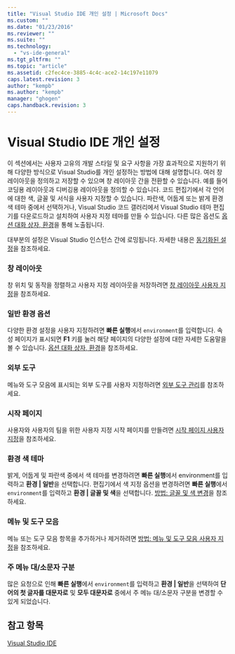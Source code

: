 ```yaml
---
title: "Visual Studio IDE 개인 설정 | Microsoft Docs"
ms.custom: ""
ms.date: "01/23/2016"
ms.reviewer: ""
ms.suite: ""
ms.technology: 
  - "vs-ide-general"
ms.tgt_pltfrm: ""
ms.topic: "article"
ms.assetid: c2fec4ce-3885-4c4c-ace2-14c197e11079
caps.latest.revision: 3
author: "kempb"
ms.author: "kempb"
manager: "ghogen"
caps.handback.revision: 3
---
```

# <a name="personalize-the-visual-studio-ide"></a>Visual Studio IDE 개인 설정
이 섹션에서는 사용자 고유의 개발 스타일 및 요구 사항을 가장 효과적으로 지원하기 위해 다양한 방식으로 Visual Studio를 개인 설정하는 방법에 대해 설명합니다. 여러 창 레이아웃을 정의하고 저장할 수 있으며 창 레이아웃 간을 전환할 수 있습니다. 예를 들어 코딩용 레이아웃과 디버깅용 레이아웃을 정의할 수 있습니다. 코드 편집기에서 각 언어에 대한 색, 글꼴 및 서식을 사용자 지정할 수 있습니다. 파란색, 어둡게 또는 밝게 환경 색 테마 중에서 선택하거나, Visual Studio 코드 갤러리에서 Visual Studio 테마 편집기를 다운로드하고 설치하여 사용자 지정 테마를 만들 수 있습니다. 다른 많은 옵션도 [옵션 대화 상자, 환경](../ide/reference/environment-options-dialog-box.md)을 통해 노출됩니다.  

 대부분의 설정은 Visual Studio 인스턴스 간에 로밍됩니다. 자세한 내용은 [동기화된 설정](../ide/synchronized-settings-in-visual-studio.md)을 참조하세요.

### <a name="window-layouts"></a>창 레이아웃  
 창 위치 및 동작을 정렬하고 사용자 지정 레이아웃을 저장하려면 [창 레이아웃 사용자 지정](../ide/customizing-window-layouts-in-visual-studio.md)을 참조하세요.  

### <a name="general-environment-options"></a>일반 환경 옵션  
 다양한 환경 설정을 사용자 지정하려면 **빠른 실행**에서 `environment`를 입력합니다. 속성 페이지가 표시되면  **F1** 키를 눌러 해당 페이지의 다양한 설정에 대한 자세한 도움말을 볼 수 있습니다. [옵션 대화 상자, 환경](../ide/reference/environment-options-dialog-box.md)을 참조하세요.  

### <a name="external-tools"></a>외부 도구  
 메뉴와 도구 모음에 표시되는 외부 도구를 사용자 지정하려면 [외부 도구 관리](../ide/managing-external-tools.md)를 참조하세요.  

### <a name="start-page"></a>시작 페이지  
 사용자와 사용자의 팀을 위한 사용자 지정 시작 페이지를 만들려면 [시작 페이지 사용자 지정](../ide/customizing-the-start-page-for-visual-studio.md)을 참조하세요.  

### <a name="environment-color-themes"></a>환경 색 테마  
 밝게, 어둡게 및 파란색 중에서 색 테마를 변경하려면 **빠른 실행**에서 environment를 입력하고 **환경 &#124; 일반**을 선택합니다. 편집기에서 색 지정 옵션을 변경하려면 **빠른 실행**에서 `environment`를 입력하고 **환경 &#124; 글꼴 및 색**을 선택합니다. [방법: 글꼴 및 색 변경](../ide/how-to-change-fonts-and-colors-in-visual-studio.md)을 참조하세요.  

### <a name="menus-and-toolbars"></a>메뉴 및 도구 모음  
 메뉴 또는 도구 모음 항목을 추가하거나 제거하려면 [방법: 메뉴 및 도구 모음 사용자 지정](../ide/how-to-customize-menus-and-toolbars-in-visual-studio.md)을 참조하세요.  

### <a name="main-menu-casing"></a>주 메뉴 대/소문자 구분  
 많은 요청으로 인해 **빠른 실행**에서 `environment`를 입력하고 **환경 &#124; 일반**을 선택하여 **단어의 첫 글자를 대문자로** 및 **모두 대문자로** 중에서 주 메뉴 대/소문자 구분을 변경할 수 있게 되었습니다.  

## <a name="see-also"></a>참고 항목  
 [Visual Studio IDE](../ide/visual-studio-ide.md)



<!--HONumber=Feb17_HO4-->


